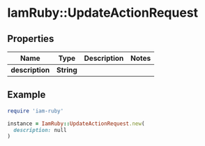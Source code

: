 # IamRuby::UpdateActionRequest

## Properties

| Name | Type | Description | Notes |
| ---- | ---- | ----------- | ----- |
| **description** | **String** |  |  |

## Example

```ruby
require 'iam-ruby'

instance = IamRuby::UpdateActionRequest.new(
  description: null
)
```

